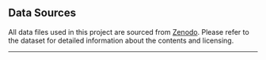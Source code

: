 ## Data Sources

All data files used in this project are sourced from [Zenodo](https://zenodo.org/records/8339691). 
Please refer to the dataset for detailed information about the contents and licensing.

---
